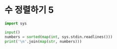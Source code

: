 # 수 정렬하기 5

```python
import sys

input()
numbers = sorted(map(int, sys.stdin.readlines()))
print('\n'.join(map(str, numbers)))
```

